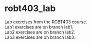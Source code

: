 # robt403_lab
Lab exercises from the ROBT403 course.  
Lab1 exercises are on branch lab1.  
Lab2 exercises are on branch lab2.  
Lab3 exercises are on branch lab3.  

